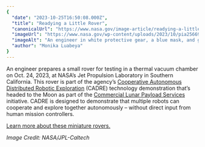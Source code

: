 ```yaml
---
{
  "date": "2023-10-25T16:50:08.000Z",
  "title": "Readying a Little Rover",
  "canonicalUrl": "https://www.nasa.gov/image-article/readying-a-little-rover/",
  "imageUrl": "https://www.nasa.gov/wp-content/uploads/2023/10/pia25669orig.jpg",
  "imageAlt": "An engineer in white protective gear, a blue mask, and glasses works on a small rover. The rover is small enough to fit on a black tabletop. The rover has a flat top and four gear-like wheels.",
  "author": "Monika Luabeya"
}
---
```


An engineer prepares a small rover for testing in a thermal vacuum chamber on Oct. 24, 2023, at NASA’s Jet Propulsion Laboratory in Southern California. This rover is part of the agency’s [Cooperative Autonomous Distributed Robotic Exploration](https://www.jpl.nasa.gov/missions/cadre) (CADRE) technology demonstration that’s headed to the Moon as part of the [Commercial Lunar Payload Services](https://science.nasa.gov/lunar-science/deliveries/cp-11/) initiative. CADRE is designed to demonstrate that multiple robots can cooperate and explore together autonomously – without direct input from human mission controllers.

[Learn more about these miniature rovers.](https://www.jpl.nasa.gov/images/pia25669-cadre-rover-getting-prepped-for-testing)

_Image Credit: NASA/JPL-Caltech_
